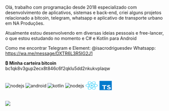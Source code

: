 Olá, trabalho com programação desde 2018 especializado com desenvolvimento de aplicativos, sistemas e back-end, criei alguns projetos relacionado a bitcoin, telegram, whatsapp e aplicativo de transporte urbano em NA Produções.

Atualmente estou desenvolvendo em diversas ideias pessoais e free-lancer, o que estou estudando no momento e C# e Kotlin para Android

Como me encontrar 
Telegram e Element: @isacrodriguesdev 
Whatsapp: https://wa.me/message/DXTR6L3R5IG2J1

<b>₿ Minha carteira bitcoin</b>
<br/>
bc1qk8v3gup2ecx8t846c6f2qklu5dd2nkukvplaqw
<br/>
<br/>

<div align="left" valign="top">
  <img align="center" alt="nodejs" height="30" width="40" src="https://cdn.worldvectorlogo.com/logos/nodejs-icon.svg">
  <img align="center" alt="android" height="30" width="40" src="https://cdn.worldvectorlogo.com/logos/c--4.svg">
  <img align="center" alt="kotlin" height="23" width="33" src="https://cdn.worldvectorlogo.com/logos/kotlin-1.svg">
  <img align="center" alt="nodejs" height="30" width="40" src="https://cdn.worldvectorlogo.com/logos/android.svg">
  <img align="center" alt="React" height="30" width="40" src="https://raw.githubusercontent.com/devicons/devicon/master/icons/react/react-original.svg">
  <img align="center" alt="Js" height="30" width="40" src="https://raw.githubusercontent.com/devicons/devicon/master/icons/typescript/typescript-plain.svg">
</div>

<br/>
<br/>

<div align="left">
<!--   <a href="https://www.instagram.com/isacrodrigues.dev/" target="_blank"><img src="https://img.shields.io/badge/-Instagram-%23E4405F?style=for-the-badge&logo=instagram&logoColor=white" target="_blank"></a> -->
  <a href="https://www.linkedin.com/in/isacrodriguesdev/" target="_blank"><img src="https://img.shields.io/badge/-LinkedIn-%230077B5?style=for-the-badge&logo=linkedin&logoColor=white" target="_blank"></a> 
</div>
